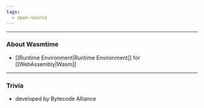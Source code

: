 ```yaml
---
tags:
  - open-source
---
```

---

### About Wasmtime

- [[Runtime Environment|Runtime Environment]] for [[WebAssembly|Wasm]]

---

### Trivia

- developed by Bytecode Alliance